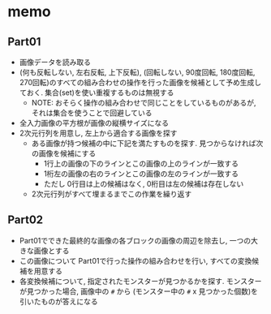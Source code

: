 # memo

## Part01

- 画像データを読み取る
- (何も反転しない, 左右反転, 上下反転), (回転しない, 90度回転, 180度回転, 270回転)のすべての組み合わせの操作を行った画像を候補として予め生成しておく. 集合(set)を使い重複するものは無視する
  - NOTE: おそらく操作の組み合わせで同じことをしているものがあるが, それは集合を使うことで回避している
- 全入力画像の平方根が画像の縦横サイズになる
- 2次元行列を用意し, 左上から適合する画像を探す
  - ある画像が持つ候補の中に下記を満たすものを探す. 見つからなければ次の画像を候補にする
    - 1行上の画像の下のラインとこの画像の上のラインが一致する
    - 1桁左の画像の右のラインとこの画像の左のラインが一致する
    - ただし 0行目は上の候補はなく, 0桁目は左の候補は存在しない
  - 2次元行列がすべて埋まるまでこの作業を繰り返す

## Part02

- Part01でできた最終的な画像の各ブロックの画像の周辺を除去し, 一つの大きな画像とする
- この画像について Part01で行った操作の組み合わせを行い, すべての変換候補を用意する
- 各変換候補について, 指定されたモンスターが見つかるかを探す. モンスターが見つかった場合, 画像中の `#` から (モンスター中の `#` x 見つかった個数)を引いたものが答えになる
